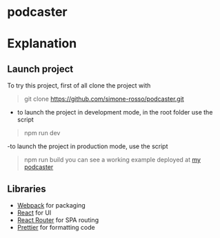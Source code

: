 # podcaster

# Explanation
## Launch project
To try this project, first of all clone the project with 
> git clone https://github.com/simone-rosso/podcaster.git

- to launch the project in development mode, in the root folder use the script 
> npm run dev

-to launch the project in production mode, use the script
> npm run build
you can see a working example deployed at [my podcaster](https://funny-mochi-e66443.netlify.app/)

## Libraries

- [Webpack](https://webpack.js.org/) for packaging
- [React](https://facebook.github.io/react/)  for UI
- [React Router](https://reactrouter.com/en/main) for SPA routing
- [Prettier](https://prettier.io/) for formatting code 

